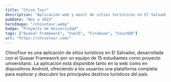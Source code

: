 ```yaml
---
title: "Chivo Tour"
description: "Aplicación web y movil de sitios turísticos en El Salvador"
pubDate: "Nov a 2023"
heroImage: "/chivotour.webp"
badge: "Proyecto de Universidad"
tags: ["Quasar Framework", "VueJS", "Firebase", "CouchDB"]
url: "https://chivotour.com/"
---
```


ChivoTour es una aplicación de sitios turísticos en El Salvador, desarrollada con el Quasar Framework por un equipo de 15 estudiantes como proyecto universitario. La aplicación está disponible tanto en la web como en dispositivos Android, ofreciendo a los usuarios una plataforma completa para explorar y descubrir los principales destinos turísticos del país.
